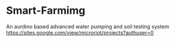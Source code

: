 # Smart-Farmimg
An aurdino based advanced water pumping and soil testing system
https://sites.google.com/view/microriot/projects?authuser=0

